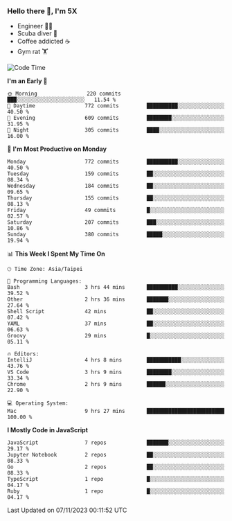 ### Hello there 👋, I'm 5X

* Engineer 👨‍💻
* Scuba diver 🤿
* Coffee addicted ☕️
* Gym rat 🏋️

<!--START_SECTION:waka-->
![Code Time](http://img.shields.io/badge/Code%20Time-640%20hrs%2020%20mins-blue)

**I'm an Early 🐤** 

```text
🌞 Morning                220 commits         ███░░░░░░░░░░░░░░░░░░░░░░   11.54 % 
🌆 Daytime                772 commits         ██████████░░░░░░░░░░░░░░░   40.50 % 
🌃 Evening                609 commits         ████████░░░░░░░░░░░░░░░░░   31.95 % 
🌙 Night                  305 commits         ████░░░░░░░░░░░░░░░░░░░░░   16.00 % 
```
📅 **I'm Most Productive on Monday** 

```text
Monday                   772 commits         ██████████░░░░░░░░░░░░░░░   40.50 % 
Tuesday                  159 commits         ██░░░░░░░░░░░░░░░░░░░░░░░   08.34 % 
Wednesday                184 commits         ██░░░░░░░░░░░░░░░░░░░░░░░   09.65 % 
Thursday                 155 commits         ██░░░░░░░░░░░░░░░░░░░░░░░   08.13 % 
Friday                   49 commits          █░░░░░░░░░░░░░░░░░░░░░░░░   02.57 % 
Saturday                 207 commits         ███░░░░░░░░░░░░░░░░░░░░░░   10.86 % 
Sunday                   380 commits         █████░░░░░░░░░░░░░░░░░░░░   19.94 % 
```


📊 **This Week I Spent My Time On** 

```text
🕑︎ Time Zone: Asia/Taipei

💬 Programming Languages: 
Bash                     3 hrs 44 mins       ██████████░░░░░░░░░░░░░░░   39.52 % 
Other                    2 hrs 36 mins       ███████░░░░░░░░░░░░░░░░░░   27.64 % 
Shell Script             42 mins             ██░░░░░░░░░░░░░░░░░░░░░░░   07.42 % 
YAML                     37 mins             ██░░░░░░░░░░░░░░░░░░░░░░░   06.63 % 
Groovy                   29 mins             █░░░░░░░░░░░░░░░░░░░░░░░░   05.11 % 

🔥 Editors: 
IntelliJ                 4 hrs 8 mins        ███████████░░░░░░░░░░░░░░   43.76 % 
VS Code                  3 hrs 9 mins        ████████░░░░░░░░░░░░░░░░░   33.34 % 
Chrome                   2 hrs 9 mins        ██████░░░░░░░░░░░░░░░░░░░   22.90 % 

💻 Operating System: 
Mac                      9 hrs 27 mins       █████████████████████████   100.00 % 
```

**I Mostly Code in JavaScript** 

```text
JavaScript               7 repos             ███████░░░░░░░░░░░░░░░░░░   29.17 % 
Jupyter Notebook         2 repos             ██░░░░░░░░░░░░░░░░░░░░░░░   08.33 % 
Go                       2 repos             ██░░░░░░░░░░░░░░░░░░░░░░░   08.33 % 
TypeScript               1 repo              █░░░░░░░░░░░░░░░░░░░░░░░░   04.17 % 
Ruby                     1 repo              █░░░░░░░░░░░░░░░░░░░░░░░░   04.17 % 
```




 Last Updated on 07/11/2023 00:11:52 UTC
<!--END_SECTION:waka-->
